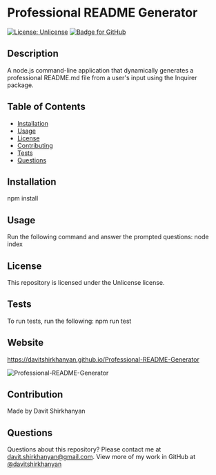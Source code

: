 
# Professional README Generator
[![License: Unlicense](https://img.shields.io/badge/license-Unlicense-blue.svg)](http://unlicense.org/)
[![Badge for GitHub](https://img.shields.io/github/languages/top/davitshirkhanyan/Professional-README-Generator?style=flat&logo=appveyor)](https://davitshirkhanyan.github.io/Professional-README-Generator)


## Description
A node.js command-line application that dynamically generates a professional README.md file from a user's input using the Inquirer package.

## Table of Contents

* [Installation](#installation)
* [Usage](#usage)
* [License](#license)
* [Contributing](#contributing)
* [Tests](#tests)
* [Questions](#questions)
    
## Installation

npm install

## Usage

Run the following command and answer the prompted questions: node index

## License

This repository is licensed under the Unlicense license.

## Tests

To run tests, run the following:
npm run test

## Website

https://davitshirkhanyan.github.io/Professional-README-Generator

![Professional-README-Generator](https://user-images.githubusercontent.com/74809116/107938175-cf7fa480-6f39-11eb-9fb7-e8299bebf731.gif)

## Contribution

Made by Davit Shirkhanyan

## Questions

Questions about this repository? Please contact me at [davit.shirkhanyan@gmail.com](mailto:davit.shirkhanyan@gmail.com). 
View more of my work in GitHub at [@davitshirkhanyan](https://github.com/davitshirkhanyan)

